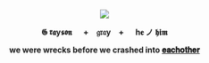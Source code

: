 
<h4 align="center"
  
 ![](https://64.media.tumblr.com/f5100189dfbedf8276c743b168303fc6/4118a06fc1616a9e-b1/s250x400/e31a4b710c4524ebfe64fd296bd5763ba1cc5899.gifv)

𝕲 𝖗𝖆y𝖘𝖔𝖓 　 +　𝔤𝔯𝔞y　+ 　 h𝐞  ノ   𝖍𝖎𝖒

we were wrecks before we crashed  into [𝐞𝐚𝐜𝐡𝐨𝐭𝐡𝐞𝐫](https://youtu.be/Ydv6usKn2rg?si=HdUti42YzRsR34oy)
